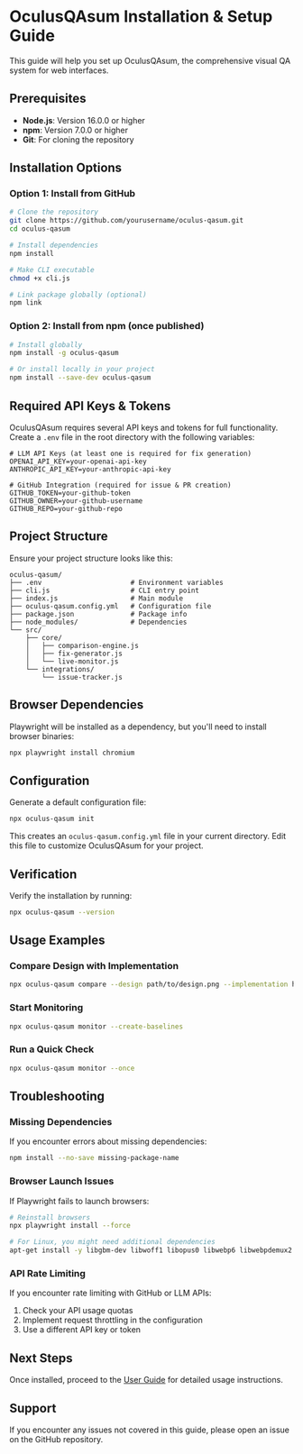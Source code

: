 # OculusQAsum Installation & Setup Guide

This guide will help you set up OculusQAsum, the comprehensive visual QA system for web interfaces.

## Prerequisites

- **Node.js**: Version 16.0.0 or higher
- **npm**: Version 7.0.0 or higher
- **Git**: For cloning the repository

## Installation Options

### Option 1: Install from GitHub

```bash
# Clone the repository
git clone https://github.com/yourusername/oculus-qasum.git
cd oculus-qasum

# Install dependencies
npm install

# Make CLI executable
chmod +x cli.js

# Link package globally (optional)
npm link
```

### Option 2: Install from npm (once published)

```bash
# Install globally
npm install -g oculus-qasum

# Or install locally in your project
npm install --save-dev oculus-qasum
```

## Required API Keys & Tokens

OculusQAsum requires several API keys and tokens for full functionality. Create a `.env` file in the root directory with the following variables:

```
# LLM API Keys (at least one is required for fix generation)
OPENAI_API_KEY=your-openai-api-key
ANTHROPIC_API_KEY=your-anthropic-api-key

# GitHub Integration (required for issue & PR creation)
GITHUB_TOKEN=your-github-token
GITHUB_OWNER=your-github-username
GITHUB_REPO=your-github-repo
```

## Project Structure

Ensure your project structure looks like this:

```
oculus-qasum/
├── .env                      # Environment variables
├── cli.js                    # CLI entry point
├── index.js                  # Main module
├── oculus-qasum.config.yml   # Configuration file
├── package.json              # Package info
├── node_modules/             # Dependencies
└── src/
    ├── core/
    │   ├── comparison-engine.js
    │   ├── fix-generator.js
    │   └── live-monitor.js
    └── integrations/
        └── issue-tracker.js
```

## Browser Dependencies

Playwright will be installed as a dependency, but you'll need to install browser binaries:

```bash
npx playwright install chromium
```

## Configuration

Generate a default configuration file:

```bash
npx oculus-qasum init
```

This creates an `oculus-qasum.config.yml` file in your current directory. Edit this file to customize OculusQAsum for your project.

## Verification

Verify the installation by running:

```bash
npx oculus-qasum --version
```

## Usage Examples

### Compare Design with Implementation

```bash
npx oculus-qasum compare --design path/to/design.png --implementation https://yoursite.com
```

### Start Monitoring

```bash
npx oculus-qasum monitor --create-baselines
```

### Run a Quick Check

```bash
npx oculus-qasum monitor --once
```

## Troubleshooting

### Missing Dependencies

If you encounter errors about missing dependencies:

```bash
npm install --no-save missing-package-name
```

### Browser Launch Issues

If Playwright fails to launch browsers:

```bash
# Reinstall browsers
npx playwright install --force

# For Linux, you might need additional dependencies
apt-get install -y libgbm-dev libwoff1 libopus0 libwebp6 libwebpdemux2 libenchant1c2a libgudev-1.0-0 libsecret-1-0 libhyphen0 libgdk-pixbuf2.0-0
```

### API Rate Limiting

If you encounter rate limiting with GitHub or LLM APIs:

1. Check your API usage quotas
2. Implement request throttling in the configuration
3. Use a different API key or token

## Next Steps

Once installed, proceed to the [User Guide](./USER_GUIDE.md) for detailed usage instructions.

## Support

If you encounter any issues not covered in this guide, please open an issue on the GitHub repository.
